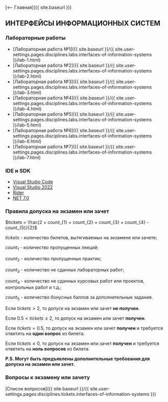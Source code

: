[⟵ Главная]({{ site.baseurl }})

## ИНТЕРФЕЙСЫ ИНФОРМАЦИОННЫХ СИСТЕМ

### Лабораторные работы

* [Лабораторная работа №1]({{ site.baseurl }}/{{ site.user-settings.pages.disciplines.labs.interfaces-of-information-systems }}/lab-1.html)
* [Лабораторная работа №2]({{ site.baseurl }}/{{ site.user-settings.pages.disciplines.labs.interfaces-of-information-systems }}/lab-2.html)
* [Лабораторная работа №3]({{ site.baseurl }}/{{ site.user-settings.pages.disciplines.labs.interfaces-of-information-systems }}/lab-3.html)
* [Лабораторная работа №4]({{ site.baseurl }}/{{ site.user-settings.pages.disciplines.labs.interfaces-of-information-systems }}/lab-4.html)
* [Лабораторная работа №5]({{ site.baseurl }}/{{ site.user-settings.pages.disciplines.labs.interfaces-of-information-systems }}/lab-5.html)
* [Лабораторная работа №6]({{ site.baseurl }}/{{ site.user-settings.pages.disciplines.labs.interfaces-of-information-systems }}/lab-6.html)
* [Лабораторная работа №7]({{ site.baseurl }}/{{ site.user-settings.pages.disciplines.labs.interfaces-of-information-systems }}/lab-7.html)

### IDE и SDK
* [Visual Studio Code](https://code.visualstudio.com/)
* [Visual Studio 2022](https://visualstudio.microsoft.com/ru/)
* [Rider](https://www.jetbrains.com/ru-ru/rider/)
* [NET 7.0](https://dotnet.microsoft.com/en-us/download)

### Правила допуска на экзамен или зачет
$tickets = \frac{2 + count_{1} + count_{2} + count_{3} + count_{4} - count_{5}}{2}$

$tickets$ - количество билетов, вытягиваемых на экзамене или зачете;

$count_{1}$ - количество пропущенных лекций;

$count_{2}$ - количество пропущенных практик;

$count_{3}$ - количество не сданных лабораторных работ;

$count_{4}$ - количество не сданных курсовых работ или проектов, контрольных работ и т.д.;

$count_{5}$ - количество бонусных баллов за дополнительные задания.

Если $tickets \gt 2$, то допуск на экзамен или зачет **не получен**.

Если $0.5 \lt tickets \leq 2$, то допуск на экзамен или зачет **получен**.

Если $tickets = 0.5$, то допуск на экзамен или зачет **получен** и требуется ответить на **один вопрос** из билета.

Если $tickets \leq 0$, то допуск на экзамен или зачет **получен** и требуется ответить на **ноль вопросов** из билета.

**P.S. Могут быть предъявлены дополнительные требования для допуска на экзамен или зачет.**

### Вопросы к экзамену или зачету
[Список вопросов]({{ site.baseurl }}/{{ site.user-settings.pages.disciplines.tickets.interfaces-of-information-systems }})
